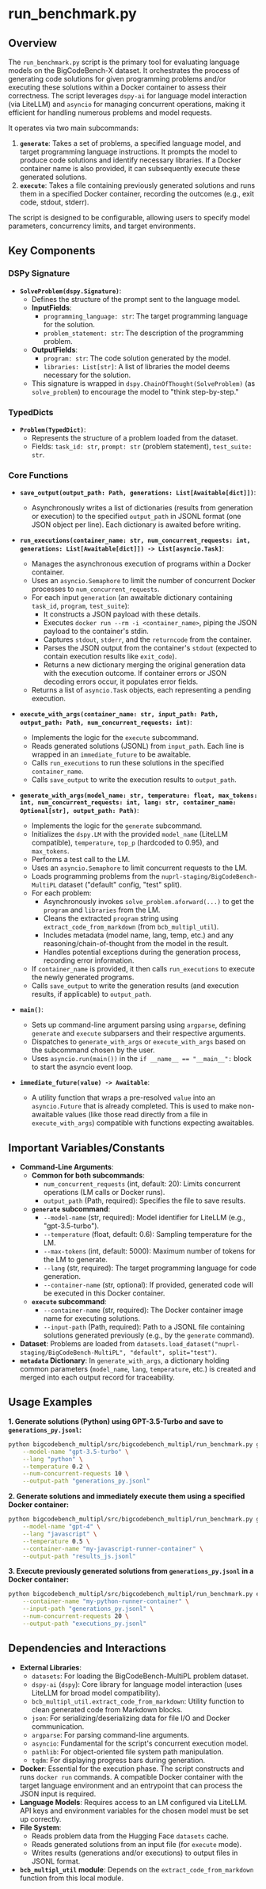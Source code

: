 # run_benchmark.py

## Overview

The `run_benchmark.py` script is the primary tool for evaluating language models on the BigCodeBench-X dataset. It orchestrates the process of generating code solutions for given programming problems and/or executing these solutions within a Docker container to assess their correctness. The script leverages `dspy-ai` for language model interaction (via LiteLLM) and `asyncio` for managing concurrent operations, making it efficient for handling numerous problems and model requests.

It operates via two main subcommands:
1.  **`generate`**: Takes a set of problems, a specified language model, and target programming language instructions. It prompts the model to produce code solutions and identify necessary libraries. If a Docker container name is also provided, it can subsequently execute these generated solutions.
2.  **`execute`**: Takes a file containing previously generated solutions and runs them in a specified Docker container, recording the outcomes (e.g., exit code, stdout, stderr).

The script is designed to be configurable, allowing users to specify model parameters, concurrency limits, and target environments.

## Key Components

### DSPy Signature

- **`SolveProblem(dspy.Signature)`**:
  - Defines the structure of the prompt sent to the language model.
  - **InputFields**:
    - `programming_language: str`: The target programming language for the solution.
    - `problem_statement: str`: The description of the programming problem.
  - **OutputFields**:
    - `program: str`: The code solution generated by the model.
    - `libraries: List[str]`: A list of libraries the model deems necessary for the solution.
  - This signature is wrapped in `dspy.ChainOfThought(SolveProblem)` (as `solve_problem`) to encourage the model to "think step-by-step."

### TypedDicts

- **`Problem(TypedDict)`**:
  - Represents the structure of a problem loaded from the dataset.
  - Fields: `task_id: str`, `prompt: str` (problem statement), `test_suite: str`.

### Core Functions

- **`save_output(output_path: Path, generations: List[Awaitable[dict]])`**:
  - Asynchronously writes a list of dictionaries (results from generation or execution) to the specified `output_path` in JSONL format (one JSON object per line). Each dictionary is awaited before writing.

- **`run_executions(container_name: str, num_concurrent_requests: int, generations: List[Awaitable[dict]]) -> List[asyncio.Task]`**:
  - Manages the asynchronous execution of programs within a Docker container.
  - Uses an `asyncio.Semaphore` to limit the number of concurrent Docker processes to `num_concurrent_requests`.
  - For each input `generation` (an awaitable dictionary containing `task_id`, `program`, `test_suite`):
    - It constructs a JSON payload with these details.
    - Executes `docker run --rm -i <container_name>`, piping the JSON payload to the container's stdin.
    - Captures `stdout`, `stderr`, and the `returncode` from the container.
    - Parses the JSON output from the container's `stdout` (expected to contain execution results like `exit_code`).
    - Returns a new dictionary merging the original generation data with the execution outcome. If container errors or JSON decoding errors occur, it populates error fields.
  - Returns a list of `asyncio.Task` objects, each representing a pending execution.

- **`execute_with_args(container_name: str, input_path: Path, output_path: Path, num_concurrent_requests: int)`**:
  - Implements the logic for the `execute` subcommand.
  - Reads generated solutions (JSONL) from `input_path`. Each line is wrapped in an `immediate_future` to be awaitable.
  - Calls `run_executions` to run these solutions in the specified `container_name`.
  - Calls `save_output` to write the execution results to `output_path`.

- **`generate_with_args(model_name: str, temperature: float, max_tokens: int, num_concurrent_requests: int, lang: str, container_name: Optional[str], output_path: Path)`**:
  - Implements the logic for the `generate` subcommand.
  - Initializes the `dspy.LM` with the provided `model_name` (LiteLLM compatible), `temperature`, `top_p` (hardcoded to 0.95), and `max_tokens`.
  - Performs a test call to the LM.
  - Uses an `asyncio.Semaphore` to limit concurrent requests to the LM.
  - Loads programming problems from the `nuprl-staging/BigCodeBench-MultiPL` dataset ("default" config, "test" split).
  - For each problem:
    - Asynchronously invokes `solve_problem.aforward(...)` to get the `program` and `libraries` from the LM.
    - Cleans the extracted `program` string using `extract_code_from_markdown` (from `bcb_multipl_util`).
    - Includes metadata (model name, lang, temp, etc.) and any reasoning/chain-of-thought from the model in the result.
    - Handles potential exceptions during the generation process, recording error information.
  - If `container_name` is provided, it then calls `run_executions` to execute the newly generated programs.
  - Calls `save_output` to write the generation results (and execution results, if applicable) to `output_path`.

- **`main()`**:
  - Sets up command-line argument parsing using `argparse`, defining `generate` and `execute` subparsers and their respective arguments.
  - Dispatches to `generate_with_args` or `execute_with_args` based on the subcommand chosen by the user.
  - Uses `asyncio.run(main())` in the `if __name__ == "__main__":` block to start the asyncio event loop.

- **`immediate_future(value) -> Awaitable`**:
  - A utility function that wraps a pre-resolved `value` into an `asyncio.Future` that is already completed. This is used to make non-awaitable values (like those read directly from a file in `execute_with_args`) compatible with functions expecting awaitables.

## Important Variables/Constants

- **Command-Line Arguments**:
  - **Common for both subcommands**:
    - `num_concurrent_requests` (int, default: 20): Limits concurrent operations (LM calls or Docker runs).
    - `output_path` (Path, required): Specifies the file to save results.
  - **`generate` subcommand**:
    - `--model-name` (str, required): Model identifier for LiteLLM (e.g., "gpt-3.5-turbo").
    - `--temperature` (float, default: 0.6): Sampling temperature for the LM.
    - `--max-tokens` (int, default: 5000): Maximum number of tokens for the LM to generate.
    - `--lang` (str, required): The target programming language for code generation.
    - `--container-name` (str, optional): If provided, generated code will be executed in this Docker container.
  - **`execute` subcommand**:
    - `--container-name` (str, required): The Docker container image name for executing solutions.
    - `--input-path` (Path, required): Path to a JSONL file containing solutions generated previously (e.g., by the `generate` command).
- **Dataset**: Problems are loaded from `datasets.load_dataset("nuprl-staging/BigCodeBench-MultiPL", "default", split="test")`.
- **`metadata` Dictionary**: In `generate_with_args`, a dictionary holding common parameters (`model_name`, `lang`, `temperature`, etc.) is created and merged into each output record for traceability.

## Usage Examples

**1. Generate solutions (Python) using GPT-3.5-Turbo and save to `generations_py.jsonl`:**
```bash
python bigcodebench_multipl/src/bigcodebench_multipl/run_benchmark.py generate \
    --model-name "gpt-3.5-turbo" \
    --lang "python" \
    --temperature 0.2 \
    --num-concurrent-requests 10 \
    --output-path "generations_py.jsonl"
```

**2. Generate solutions and immediately execute them using a specified Docker container:**
```bash
python bigcodebench_multipl/src/bigcodebench_multipl/run_benchmark.py generate \
    --model-name "gpt-4" \
    --lang "javascript" \
    --temperature 0.5 \
    --container-name "my-javascript-runner-container" \
    --output-path "results_js.jsonl"
```

**3. Execute previously generated solutions from `generations_py.jsonl` in a Docker container:**
```bash
python bigcodebench_multipl/src/bigcodebench_multipl/run_benchmark.py execute \
    --container-name "my-python-runner-container" \
    --input-path "generations_py.jsonl" \
    --num-concurrent-requests 20 \
    --output-path "executions_py.jsonl"
```

## Dependencies and Interactions

- **External Libraries**:
  - `datasets`: For loading the BigCodeBench-MultiPL problem dataset.
  - `dspy-ai` (`dspy`): Core library for language model interaction (uses LiteLLM for broad model compatibility).
  - `bcb_multipl_util.extract_code_from_markdown`: Utility function to clean generated code from Markdown blocks.
  - `json`: For serializing/deserializing data for file I/O and Docker communication.
  - `argparse`: For parsing command-line arguments.
  - `asyncio`: Fundamental for the script's concurrent execution model.
  - `pathlib`: For object-oriented file system path manipulation.
  - `tqdm`: For displaying progress bars during generation.
- **Docker**: Essential for the execution phase. The script constructs and runs `docker run` commands. A compatible Docker container with the target language environment and an entrypoint that can process the JSON input is required.
- **Language Models**: Requires access to an LM configured via LiteLLM. API keys and environment variables for the chosen model must be set up correctly.
- **File System**:
  - Reads problem data from the Hugging Face `datasets` cache.
  - Reads generated solutions from an input file (for `execute` mode).
  - Writes results (generations and/or executions) to output files in JSONL format.
- **`bcb_multipl_util` module**: Depends on the `extract_code_from_markdown` function from this local module.
```
